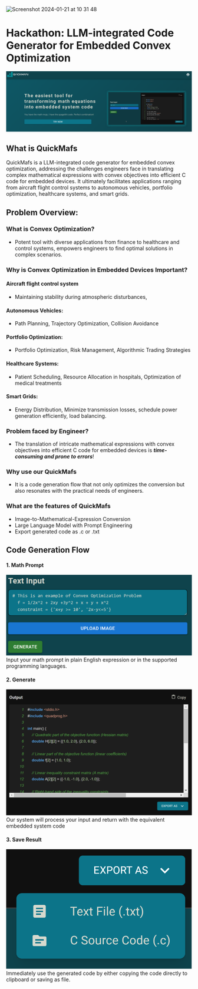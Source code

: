 <img width="300" alt="Screenshot 2024-01-21 at 10 31 48" src="https://github.com/Neo-Zenith/ntu-fast-fingers/assets/77436548/1f38ad5b-3c8c-427c-a0a1-5f6d5bf530e5">

# Hackathon: LLM-integrated Code Generator for Embedded Convex Optimization
![LandingPage](./img/landing-page.png)
## What is QuickMafs
QuickMafs is a LLM-integrated code generator for embedded convex optimization, addressing the challenges engineers face in translating complex mathematical expressions with convex objectives into efficient C code for embedded devices. It ultimately facilitates applications ranging from aircraft flight control systems to autonomous vehicles, portfolio optimization, healthcare systems, and smart grids.
## Problem Overview:
### What is Convex Optimization?
- Potent tool with diverse applications from finance to healthcare and control systems, empowers engineers to find optimal solutions in complex scenarios. 
### Why is Convex Optimization in Embedded Devices Important?
#### Aircraft flight control system
- Maintaining stability during atmospheric disturbances, 
#### Autonomous Vehicles:
- Path Planning, Trajectory Optimization, Collision Avoidance   
#### Portfolio Optimization:
- Portfolio Optimization, Risk Management, Algorithmic Trading Strategies
#### Healthcare Systems:
- Patient Scheduling, Resource Allocation in hospitals, Optimization of medical treatments
#### Smart Grids:
- Energy Distribution, Minimize transmission losses, schedule power generation efficiently, load balancing.   
### Problem faced by Engineer?
- The translation of intricate mathematical expressions with convex objectives into efficient C code for embedded devices is ***time-consuming and prone to errors***!
### Why use our QuickMafs
- It is a code generation flow that not only optimizes the conversion but also resonates with the practical needs of engineers. 
### What are the features of QuickMafs
- Image-to-Mathematical-Expression Conversion    
- Large Language Model with Prompt Engineering    
- Export generated code as .c or .txt    


## Code Generation Flow
#### 1. Math Prompt
![MathPrompt](./img/text-input.png)
Input your math prompt in plain English expression or in the supported programming languages.
#### 2. Generate
![CodeOutput](./img/code-output.png)
Our system will process your input and return with the equivalent embedded system code
#### 3. Save Result
![ExportAs](./img/export-as.png)
Immediately use the generated code by either copying the code directly to clipboard or saving as file.
